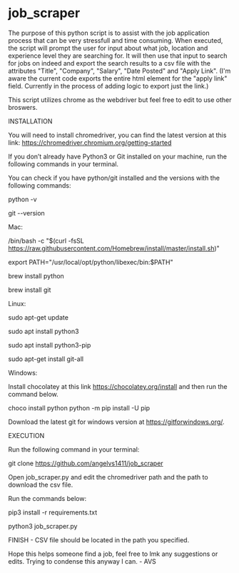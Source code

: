 # job_scraper

The purpose of this python script is to assist with the job application process that can be very stressfull and time consuming. When executed, the script will prompt the user for input about what job, location and experience level they are searching for. It will then use that input to search for jobs on indeed and export the search results to a csv file with the attributes "Title", "Company", "Salary", "Date Posted" and "Apply Link". (I'm aware the current code exports the entire html element for the "apply link" field. Currently in the process of adding logic to export just the link.)

This script utilizes chrome as the webdriver but feel free to edit to use other broswers.

INSTALLATION

You will need to install chromedriver, you can find the latest version at this link: https://chromedriver.chromium.org/getting-started

If you don’t already have Python3 or Git installed on your machine, run the following commands in your terminal.

You can check if you have python/git installed and the versions with the following commands:

python -v

git --version

Mac:

/bin/bash -c "$(curl -fsSL https://raw.githubusercontent.com/Homebrew/install/master/install.sh)"

export PATH="/usr/local/opt/python/libexec/bin:$PATH"

brew install python

brew install git

Linux:

sudo apt-get update

sudo apt install python3

sudo apt install python3-pip

sudo apt-get install git-all

Windows:

Install chocolatey at this link https://chocolatey.org/install and then run the command below.

choco install python python -m pip install -U pip

Download the latest git for windows version at https://gitforwindows.org/.

EXECUTION

Run the following command in your terminal:

git clone https://github.com/angelvs1411/job_scraper

Open job_scraper.py and edit the chromedriver path and the path to download the csv file.

Run the commands below:

pip3 install -r requirements.txt

python3 job_scraper.py

FINISH - CSV file should be located in the path you specified.

Hope this helps someone find a job, feel free to lmk any suggestions or edits. Trying to condense this anyway I can. - AVS











